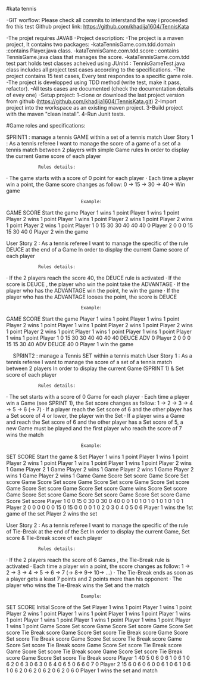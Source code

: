 #kata tennis
 
-GIT worflow:
Please check all commits to interstand the way i proceeded fro this test
Github project link:
https://github.com/khadija1604/TennisKata  

 -The projet requires JAVA8
 -Project description:
          -The project is a maven project, It contains two packages:
		     -kataTennisGame.com.tdd.domain :contains Player.java class.
			 -kataTennisGame.com.tdd.score  : contains TennisGame.java class that manages the score.
		  -kataTennisGame.com.tdd test part holds test classes acheived using JUnit4 : TennisGameTest.java class includes all project test cases according to the specifications.
          -The project contains 15 test cases, Every test respondes to a specific game role. 
		  -The project is developped using TDD method (write test, make it pass, refactor).
          -All tests cases are documented (check the documentation details of evey one)
 -Setup project:
          1-clone or download the last project version from github (https://github.com/khadija1604/TennisKata.git)
          2-Import project into the workspace as an existing maven project.
          3-Build project with the maven "clean install". 
          4-Run Junit tests.
		  

#Game roles and specifications:

SPRINT1 : manage a tennis GAME within a set of a tennis match
User Story 1 :
                As a tennis referee
I want to manage the score of a game of a set of a tennis match between 2 players with simple Game rules
In order to display the current Game score of each player
 
                Rules details:
·         The game starts with a score of 0 point for each player
·         Each time a player win a point, the Game score changes as follow:
0 -> 15 -> 30 -> 40-> Win game
 
                                Example:
GAME SCORE
 	Start the game	Player 1 wins 1 point	Player 1 wins 1 point	Player 2 wins 1 point	Player 1 wins 1 point	Player 2 wins 1 point	Player 2 wins 1 point	Player 2 wins 1 point
Player 1	0	15	30	30	40	40	40	0
Player 2	0	0	0	15	15	30	40	0
 	 	 	 	 	 	 	 	Player 2 win the game

 
User Story 2 :
                As a tennis referee
I want to manage the specific of the rule DEUCE at the end of a Game
In order to display the current Game score of each player
 
                Rules details:
·         If the 2 players reach the score 40, the DEUCE rule is activated
·         If the score is DEUCE , the player who  win the point take the ADVANTAGE
·         If the player who has the ADVANTAGE win the  point, he win the game
·         If the player who has the ADVANTAGE looses the point, the score is DEUCE
 
                                Example:
GAME SCORE
 	Start the game	Player 1 wins 1 point	Player 1 wins 1 point	Player 2 wins 1 point	Player 1 wins 1 point	Player 2 wins 1 point	Player 2 wins 1 point	Player 2 wins 1 point	Player 1 wins 1 point	Player 1 wins 1 point	Player 1 wins 1 point
Player 1	0	15	30	30	40	40	40	40	DEUCE	ADV	0
Player 2	0	0	0	15	15	30	40	ADV	DEUCE	40	0
 	 	 	 	 	 	 	 	 	 	 	Player 1 win the game
								

									
									
									
											

 
 
SPRINT2 : manage a Tennis SET within a tennis match
User Story 1 :
              As a tennis referee
I want to manage the score of a set of a tennis match between 2 players
In order to display the current Game (SPRINT 1) & Set score of each player
 
                Rules details:
·         The set starts with a score of 0 Game for each player
·         Each time a player win a Game (see SPRINT 1), the Set score changes as follow:
1 -> 2 -> 3 -> 4 -> 5 -> 6 (-> 7)
·         If a player reach the Set score of 6 and the other player has a Set score of 4 or lower, the player win the Set
·         If a player wins a Game and reach the Set score of 6 and the other player has a Set score of 5, a new Game must be played and the first player who reach the score of 7 wins the match
 
                                Example:
SET SCORE
 	Start the game & Set	Player 1 wins 1 point	Player 1 wins 1 point	Player 2 wins 1 point	Player 1 wins 1 point	Player 1 wins 1 point	Player 2 wins 1 Game	Player 2 1 Game	Player 2 wins 1 Game	Player 2 wins 1 Game	Player 2 wins 1 Game	Player 2 wins 1 Game
 	Game Score	Set score	Game Score	Set score	Game Score	Set score	Game Score	Set score	Game Score	Set score	Game Score	Set score	Game Score	Set score	Game wins Score	Set score	Game Score	Set score	Game Score	Set score	Game Score	Set score	Game Score	Set score
Player 1	0	0	15	0	30	0	30	0	40	0	0	1	0	1	0	1	0	1	0	1	0	1	0	1
Player 2	0	0	0	0	0	0	15	0	15	0	0	0	0	1	0	2	0	3	0	4	0	5	0	6
 	 	 	 	 	 	 	 	 	 	 	 	Player 1 wins the 1st game of the set	 	 	 	 	 	 	 	 	 	 	 	Player 2 wins the set

 
User Story 2 :
                As a tennis referee
I want to manage the specific of the rule of Tie-Break at the end of the Set
In order to display the current Game, Set score & Tie-Break score of each player
 
                Rules details:
·         If the 2 players reach the score of 6 Games , the Tie-Break rule is activated
·         Each time a player win a point, the score changes as follow:
1 -> 2 -> 3 -> 4 -> 5 -> 6 -> 7 (-> 8-> 9-> 10-> …)
·         The Tie-Break ends as soon as a player gets a least 7 points and 2 points more than his opponent
·         The player who wins the Tie-Break wins the Set and the match
 
                                Example:
SET SCORE
 	Initial Score of the Set	Player 1 wins 1 point	Player 1 wins 1 point	Player 2 wins 1 point	Player 1 wins 1 point	Player 1 wins 1 point	Player 1 wins 1 point	Player 1 wins 1 point	Player 1 wins 1 point	Player 1 wins 1 point	Player 1 wins 1 point
 	Game Score	Set score	Game Score	Set score	Game Score	Set score	Tie Break score	Game Score	Set score	Tie Break score	Game Score	Set score	Tie Break score	Game Score	Set score	Tie Break score	Game Score	Set score	Tie Break score	Game Score	Set score	Tie Break score	Game Score	Set score	Tie Break score	Game Score	Set score	Tie Break score	Game Score	Set score	Tie Break score
Player 1	40	5	0	6	0	6	1	0	6	1	0	6	2	0	6	3	0	6	3	0	6	4	0	6	5	0	6	6	0	7	0
Player 2	15	6	0	6	0	6	0	0	6	1	0	6	1	0	6	1	0	6	2	0	6	2	0	6	2	0	6	2	0	6	0
 	 	 	 	 	 	 	 	 	 	 	 	 	 	 	 	 	 	 	 	 	 	 	 	 	 	 	 	 	 	 	Player 1 wins the set and match

 
 

		  
